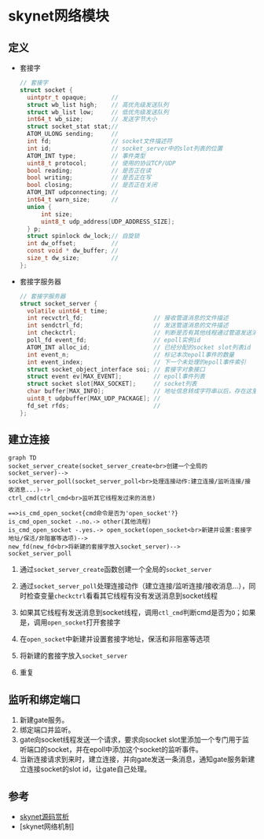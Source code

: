 # skynet网络模块



## 定义

- 套接字

  ```c
  // 套接字
  struct socket {
  	uintptr_t opaque;		// 
  	struct wb_list high;	// 高优先级发送队列
  	struct wb_list low;		// 低优先级发送队列
  	int64_t wb_size;		// 发送字节大小
  	struct socket_stat stat;// 
  	ATOM_ULONG sending;		// 
  	int fd;					// socket文件描述符
  	int id;					// socket_server中的slot列表的位置
  	ATOM_INT type;			// 事件类型
  	uint8_t protocol;		// 使用的协议TCP/UDP
  	bool reading;			// 是否正在读
  	bool writing;			// 是否正在写
  	bool closing;			// 是否正在关闭
  	ATOM_INT udpconnecting;	// 
  	int64_t warn_size;		// 
  	union {
  		int size;
  		uint8_t udp_address[UDP_ADDRESS_SIZE];
  	} p;
  	struct spinlock dw_lock;// 自旋锁
  	int dw_offset;			// 
  	const void * dw_buffer;	// 
  	size_t dw_size;			// 
  };
  ```

- 套接字服务器

  ```c
  // 套接字服务器
  struct socket_server {
  	volatile uint64_t time;
  	int recvctrl_fd;					// 接收管道消息的文件描述
  	int sendctrl_fd;					// 发送管道消息的文件描述
  	int checkctrl;						// 判断是否有其他线程通过管道发送消息到socket线程; 1:有
  	poll_fd event_fd;					// epoll实例id
  	ATOM_INT alloc_id;					// 已经分配的socket slot列表id
  	int event_n;						// 标记本次epoll事件的数量
  	int event_index;					// 下一个未处理的epoll事件索引
  	struct socket_object_interface soi;	// 套接字对象接口
  	struct event ev[MAX_EVENT]; 		// epoll事件列表
  	struct socket slot[MAX_SOCKET]; 	// socket列表
  	char buffer[MAX_INFO]; 				// 地址信息转成字符串以后，存在这里
  	uint8_t udpbuffer[MAX_UDP_PACKAGE];	// 
  	fd_set rfds;						// 
  };
  ```

  

## 建立连接

```mermaid
graph TD
socket_server_create(socket_server_create<br>创建一个全局的socket_server)-->
socket_server_poll(socket_server_poll<br>处理连接动作:建立连接/监听连接/接收消息...)-->
ctrl_cmd(ctrl_cmd<br>监听其它线程发过来的消息)

==>is_cmd_open_socket{cmd命令是否为'open_socket'?}
is_cmd_open_socket -.no.-> other(其他流程)
is_cmd_open_socket -.yes.-> open_socket(open_socket<br>新建并设置:套接字地址/保活/非阻塞等选项)-->
new_fd(new_fd<br>将新建的套接字放入socket_server)-->
socket_server_poll

```

1. 通过`socket_server_create`函数创建一个全局的`socket_server`

2. 通过`socket_server_poll`处理连接动作（建立连接/监听连接/接收消息...），同时检查变量`checkctrl`看看其它线程有没有发送消息到socket线程

3. 如果其它线程有发送消息到socket线程，调用`ctl_cmd`判断cmd是否为`O`；如果是，调用`open_socket`打开套接字

4. 在`open_socket`中新建并设置套接字地址，保活和非阻塞等选项

5. 将新建的套接字放入`socket_server`

6. 重复

   

## 监听和绑定端口

1. 新建gate服务。
2. 绑定端口并监听。
3. gate向socket线程发送一个请求，要求向socket slot里添加一个专门用于监听端口的socket，并在epoll中添加这个socket的监听事件。
4. 当新连接请求到来时，建立连接，并向gate发送一条消息，通知gate服务新建立连接socket的slot id，让gate自己处理。



## 参考

- [skynet源码赏析](https://manistein.github.io/blog/post/server/skynet/skynet%E6%BA%90%E7%A0%81%E8%B5%8F%E6%9E%90/)
- [skynet网络机制]

